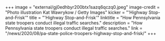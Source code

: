 +++
image = "external/gj0edhbyr200btx1sazq6qczq0.jpeg"
image-credit = "Photo illustration Kat Wawrykow / Getty Images"
kicker = "'Highway Stop-and-Frisk'"
title = "'Highway Stop-and-Frisk'"
linktitle = "How Pennsylvania state troopers conduct illegal traffic searches."
description = "How Pennsylvania state troopers conduct illegal traffic searches."
link = "/news/2020/08/pa-state-police-troopers-highway-stop-and-frisk/"
+++
